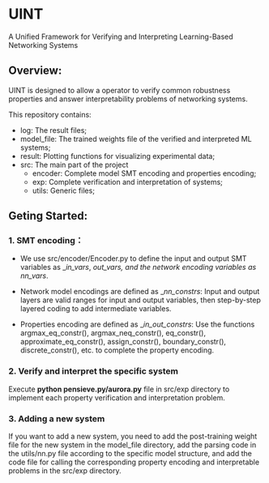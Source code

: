 # UINT
A Unified Framework for Verifying and Interpreting Learning-Based Networking Systems


## **Overview:**
UINT is designed to allow a operator to verify common robustness properties and answer interpretability problems of networking systems.

This repository contains:
- log: The result files;
- model_file: The trained weights file of the verified and interpreted ML systems;
- result: Plotting functions for visualizing experimental data;
- src: The main part of the project
   - encoder: Complete model SMT encoding and properties encoding;
   - exp: Complete verification and interpretation of systems;
   - utils: Generic files;


## **Geting Started:**

### **1. SMT encoding：**
- We use src/encoder/Encoder.py to define the input and output SMT variables as __in_vars_, __out_vars_, and the network encoding variables as_ _nn_vars_.

- Network model encodings are defined as __nn_constrs_:
Input and output layers are valid ranges for input and output variables, then step-by-step layered coding to add intermediate variables.

- Properties encoding are defined as __in_out_constrs_: 
Use the functions argmax_eq_constr(), argmax_neq_constr(), eq_constr(), approximate_eq_constr(), assign_constr(), boundary_constr(), discrete_constr(), etc. to complete the property encoding.

### **2. Verify and interpret the specific system**
Execute **python pensieve.py/aurora.py** file in src/exp directory to implement each property verification and interpretation problem.

### **3. Adding a new system**
If you want to add a new system, you need to add the post-training weight file for the new system in the model_file directory, add the parsing code in the utils/nn.py file according to the specific model structure, and add the code file for calling the corresponding property encoding and interpretable problems in the src/exp directory.


